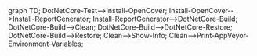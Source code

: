 <div class="mermaid">
graph TD;
DotNetCore-Test-->Install-OpenCover;
Install-OpenCover-->Install-ReportGenerator;
Install-ReportGenerator-->DotNetCore-Build;
DotNetCore-Build-->Clean;
DotNetCore-Build-->DotNetCore-Restore;
DotNetCore-Build-->Restore;
Clean-->Show-Info;
Clean-->Print-AppVeyor-Environment-Variables;
</div>
